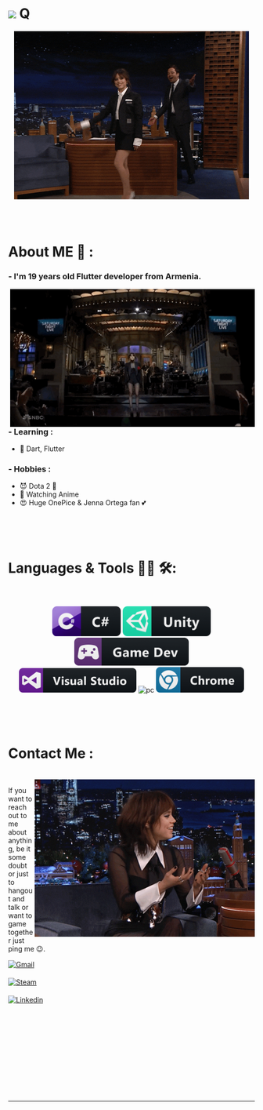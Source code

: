 # ![](https://user-images.githubusercontent.com/18350557/176309783-0785949b-9127-417c-8b55-ab5a4333674e.gif)  Q 

<div align="center">
<img hight="343" width="480" alt="GIF" align="center" src="https://github.com/wirelessshower/Wirless-Shower/blob/main/Assets/gigigi.gif">
</div>

</br>
</br>
</br>


# About ME 💬 :

### - I'm 19 years old Flutter developer from Armenia.


<img hight="400" width="500" alt="GIF" align="right" src="https://github.com/wirelessshower/Wirless-Shower/blob/main/Assets/giphy.gif">

### - Learning :
- 🧣 Dart, Flutter


### - Hobbies : 
- 😈 Dota 2 🫡
- 🐸 Watching Anime 
- 😍 Huge OnePice & Jenna Ortega fan 💕
 

</br>
</br>
</br>



# Languages & Tools 👨‍💻 🛠:
</br>

<p align="center">

<!-- For more icons please follow  https://github.com/MikeCodesDotNET/ColoredBadges -->
<img src="https://github.com/MikeCodesDotNET/ColoredBadges/blob/master/png/dev/languages/csharp%402x.png" alt="CSharp" width="140" hight="50">
<img src="https://github.com/MikeCodesDotNET/ColoredBadges/blob/master/png/dev/frameworks/unity%402x.png" alt="Unity" width="180" hight="50">
<img src="https://github.com/MikeCodesDotNET/ColoredBadges/blob/master/png/dev/misc/gamedev%402x.png" alt="GameDev" width="234" hight="50">
</br>
<img src="https://github.com/MikeCodesDotNET/ColoredBadges/blob/master/png/dev/tools/visualstudio%402x.png" alt="VisualStudio" width="240" height="50">
<img src="https://github.com/Xx-Ashutosh-xX/Xx-Ashutosh-xX/blob/master/assets/icons/pc.png" alt="pc" width="135" hight="50">
<img src="https://github.com/MikeCodesDotNET/ColoredBadges/blob/master/png/dev/misc/chrome%402x.png" alt="Chrome" width="180" hight="50">
</p>
</br>
</br>
</br>



# Contact Me :

<p>
 </br>


<img hight="280" width="450" align="right" alt="GIF" src="https://github.com/wirelessshower/Wirless-Shower/blob/main/Assets/giphy%20(1).gif">


If you want to reach out to me about anything, be it some doubt or just to hangout and talk or want to game together just ping me 😉.

  <a href="mailto:kaktusyan.sigma@gmail.com">
   <img  align="center" alt="Gmail" width="130" hight="100" src="https://github.com/Xx-Ashutosh-xX/Xx-Ashutosh-xX/blob/master/assets/icons/gmail.png" />
  </a>
  </br>
  </br>
  <a href="https://steamcommunity.com/profiles/76561199074960732/">
    <img   align="center" alt="Steam"  width="130" hight="100" src="https://github.com/Xx-Ashutosh-xX/Xx-Ashutosh-xX/blob/master/assets/icons/steam.png" />
  </a>
  </br>
  </br>
  <a href="https://www.linkedin.com/in/david-ghukasyan-2058822ab/">  
    <img   align="center" alt="Linkedin"  width="130" hight="100" src="https://github.com/MikeCodesDotNET/ColoredBadges/blob/master/png/social/linkedin.png" />
  </a>
  

 </p>
 

</br>
</br>
</br>
</br>
</br>
</br>
</br>
</br>
</br>
</br>














*************
